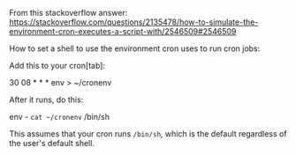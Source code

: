 From this stackoverflow answer:
https://stackoverflow.com/questions/2135478/how-to-simulate-the-environment-cron-executes-a-script-with/2546509#2546509

How to set a shell to use the environment cron uses to run cron jobs:

Add this to your cron[tab]:

   30 08 * * * env > ~/cronenv

After it runs, do this:

   env - `cat ~/cronenv` /bin/sh

This assumes that your cron runs `/bin/sh`, which is the default regardless of the user's default shell.

